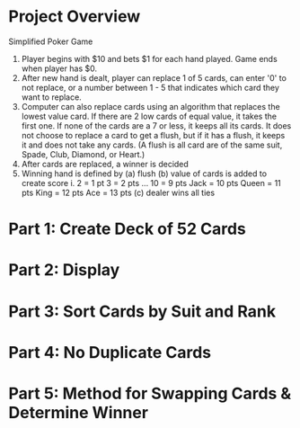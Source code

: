 # Project Overview
Simplified Poker Game

1. Player begins with $10 and bets $1 for each hand played. Game ends when player has $0.
2. After new hand is dealt, player can replace 1 of 5 cards, can enter '0' to not replace, or a number between 1 - 5 that indicates which card they want to replace.
3. Computer can also replace cards using an algorithm that replaces the lowest value card. If there are 2 low cards of equal value, it takes the first one. If none of the cards are a 7 or less, it keeps all its cards. It does not choose to replace a card to get a flush, but if it has a flush, it keeps it and does not take any cards. (A flush is all card are of the same suit, Spade, Club, Diamond, or Heart.)
4. After cards are replaced, a winner is decided
5. Winning hand is defined by
(a) flush
(b) value of cards is added to create score
    i. 2 = 1 pt
       3 = 2 pts
       ...
       10 = 9 pts
       Jack = 10 pts
       Queen = 11 pts
       King = 12 pts
       Ace = 13 pts
  (c) dealer wins all ties
  
# Part 1: Create Deck of 52 Cards

# Part 2: Display

# Part 3: Sort Cards by Suit and Rank

# Part 4: No Duplicate Cards

# Part 5: Method for Swapping Cards & Determine Winner
